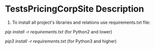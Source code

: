 # TestsPricingCorpSite Description

1. To install all project's libraries and relations use requirements.txt file:

_pip install -r requirements.txt_ (for Python2 and lower)

_pip3 install -r requirements.txt_ (for Python3 and higher)
